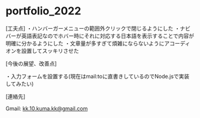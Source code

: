 # portfolio_2022
[工夫点]
・ハンバーガーメニューの範囲外クリックで閉じるようにした
・ナビバーが英語表記なのでホバー時にそれに対応する日本語を表示することで内容が明確に分かるようにした
・文章量が多すぎて煩雑にならないようにアコーディオンを設置してスッキリさせた

[今後の展望、改善点]

・入力フォームを設置する(現在はmail:toに直書きしているのでNode.jsで実装してみたい)


[連絡先]

Gmail: kk.10.kuma.kk@gmail.com


